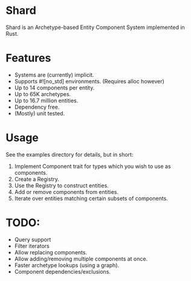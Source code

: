 # Shard

Shard is an Archetype-based Entity Component System implemented in Rust.

# Features
- Systems are (currently) implicit.
- Supports #![no_std] environments. (Requires alloc however)
- Up to 14 components per entity.
- Up to 65K archetypes.
- Up to 16.7 million entities.
- Dependency free.
- (Mostly) unit tested.

# Usage

See the examples directory for details, but in short:

1. Implement Component trait for types which you wish to use as components.
2. Create a Registry.
3. Use the Registry to construct entities.
4. Add or remove components from entities.
5. Iterate over entities matching certain subsets of components.

# TODO:
- Query support
- Filter iterators
- Allow replacing components.
- Allow adding/removing multiple components at once.
- Faster archetype lookups (using a graph).
- Component dependencies/exclusions.
